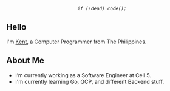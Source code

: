 _<p  align="center"><code>if (!dead) code();</code></p>_

## Hello

I'm [Kent](https://github.com/kentlouisetonino), a Computer Programmer from The Philippines.

## About Me

- I’m currently working as a Software Engineer at Cell 5.
- I'm currently learning Go, GCP, and different Backend stuff.
